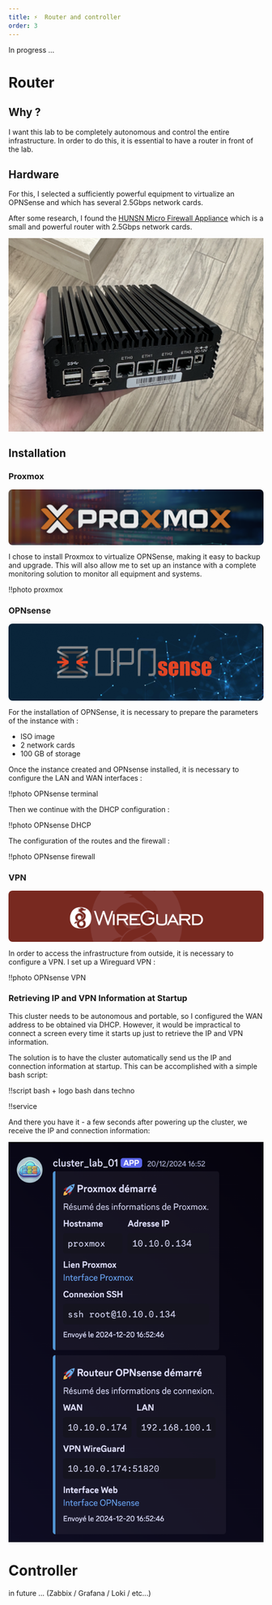 ```yaml
---
title: ⚡  Router and controller
order: 3
---
```


In progress ...

# Router

## Why ?

I want this lab to be completely autonomous and control the entire infrastructure. In order to do this, it is essential to have a router in front of the lab.

## Hardware
For this, I selected a sufficiently powerful equipment to virtualize an OPNSense and which has several 2.5Gbps network cards.

After some research, I found the [HUNSN Micro Firewall Appliance](https://amzn.to/4a46u9I) which is a small and powerful router with 2.5Gbps network cards.

<img src="../assets/images/router.png" alt="Router" style="max-width: 100%; height: auto; display: block; margin-left: auto; margin-right: auto;">

## Installation

### Proxmox

<img src="../assets/logos/proxmox_banner.png" alt="Proxmox" style="max-width: 100%; height: auto; display: block; margin-left: auto; margin-right: auto; border-radius: 8px;">

I chose to install Proxmox to virtualize OPNSense, making it easy to backup and upgrade. This will also allow me to set up an instance with a complete monitoring solution to monitor all equipment and systems.

!!photo proxmox

### OPNsense

<img src="../assets/logos/opnsense_banner.png" alt="OPNsense" style="max-width: 100%; height: auto; display: block; margin-left: auto; margin-right: auto; border-radius: 8px;">

For the installation of OPNSense, it is necessary to prepare the parameters of the instance with :
- ISO image
- 2 network cards
- 100 GB of storage

Once the instance created and OPNsense installed, it is necessary to configure the LAN and WAN interfaces :

!!photo OPNsense terminal

Then we continue with the DHCP configuration :

!!photo OPNsense DHCP

The configuration of the routes and the firewall :

!!photo OPNsense firewall

### VPN

<img src="../assets/logos/wireguard_banner.png" alt="Wireguard" style="max-width: 100%; height: auto; display: block; margin-left: auto; margin-right: auto; border-radius: 8px;">

In order to access the infrastructure from outside, it is necessary to configure a VPN. I set up a Wireguard VPN :

!!photo OPNsense VPN

### Retrieving IP and VPN Information at Startup

This cluster needs to be autonomous and portable, so I configured the WAN address to be obtained via DHCP. However, it would be impractical to connect a screen every time it starts up just to retrieve the IP and VPN information.

The solution is to have the cluster automatically send us the IP and connection information at startup. This can be accomplished with a simple bash script:

!!script bash + logo bash dans techno

!!service

And there you have it - a few seconds after powering up the cluster, we receive the IP and connection information:

<img src="../assets/images/notif.png" alt="Discord notification" style="max-width: 100%; height: auto; display: block; margin-left: auto; margin-right: auto;">


# Controller
in future ...
(Zabbix / Grafana / Loki / etc...)
